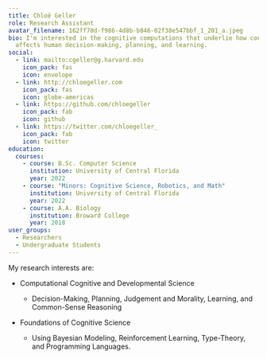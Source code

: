 ```yaml
---
title: Chloë Geller
role: Research Assistant
avatar_filename: 162ff70d-f986-4d8b-b846-02f38e547bbf_1_201_a.jpeg
bio: I'm interested in the cognitive computations that underlie how context
  affects human decision-making, planning, and learning.
social:
  - link: mailto:cgeller@g.harvard.edu
    icon_pack: fas
    icon: envelope
  - link: http://chloegeller.com
    icon_pack: fas
    icon: globe-americas
  - link: https://github.com/chloegeller
    icon_pack: fab
    icon: github
  - link: https://twitter.com/chloegeller_
    icon_pack: fab
    icon: twitter
education:
  courses:
    - course: B.Sc. Computer Science
      institution: University of Central Florida
      year: 2022
    - course: "Minors: Cognitive Science, Robotics, and Math"
      institution: University of Central Florida
      year: 2022
    - course: A.A. Biology
      institution: Broward College
      year: 2018
user_groups:
  - Researchers
  - Undergraduate Students
---
```

My research interests are:

* Computational Cognitive and Developmental Science

  * Decision-Making, Planning, Judgement and Morality, Learning, and Common-Sense Reasoning
* Foundations of Cognitive Science

  * Using Bayesian Modeling, Reinforcement Learning, Type-Theory, and Programming Languages.